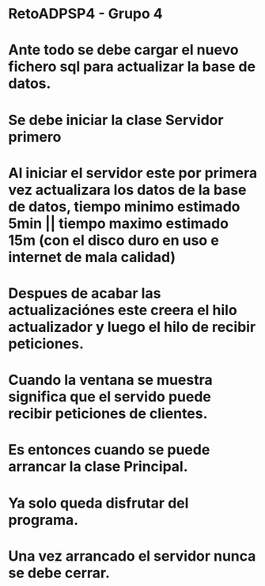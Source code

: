 # RetoADPSP4 - Grupo 4
# Ante todo se debe cargar el nuevo fichero sql para actualizar la base de datos.
# Se debe iniciar la clase Servidor primero
# Al iniciar el servidor este por primera vez actualizara los datos de la base de datos, tiempo minimo estimado 5min || tiempo maximo estimado 15m (con el disco duro en uso e internet de mala calidad)
# Despues de acabar las actualizaciónes este creera el hilo actualizador y luego el hilo de recibir peticiones.
# Cuando la ventana se muestra significa que el servido puede recibir peticiones de clientes.
# Es entonces cuando se puede arrancar la clase Principal.
# Ya solo queda disfrutar del programa.
# Una vez arrancado el servidor nunca se debe cerrar.